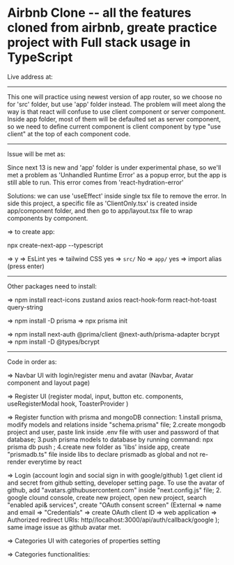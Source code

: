 # Airbnb Clone -- all the features cloned from airbnb, greate practice project with Full stack usage in TypeScript

Live address at:

---

This one will practice using newest version of app router, so we choose no for 'src' folder, but use 'app' folder instead. The problem will meet along the way is that react will confuse to use client component or server component. Inside app folder, most of them will be defaulted set as server component, so we need to define current component is client component by type "use client" at the top of each component code.

---

Issue will be met as:

Since next 13 is new and 'app' folder is under experimental phase, so we'll met a problem as 'Unhandled Runtime Error' as a popup error, but the app is still able to run. This error comes from 'react-hydration-error'

Solutions: we can use 'useEffect' inside single tsx file to remove the error. In side this project, a specific file as 'ClientOnly.tsx' is created inside app/component folder, and then go to app/layout.tsx file to wrap components by <ClientOnly> component.

=> to create app:

npx create-next-app --typescript

=> y => EsLint yes => tailwind CSS yes => `src/` No => `app/` yes => import alias (press enter)

---

Other packages need to install:

=> npm install react-icons zustand axios react-hook-form react-hot-toast query-string

=> npm install -D prisma => npx prisma init

=> npm install next-auth @prima/client @next-auth/prisma-adapter bcrypt => npm install -D @types/bcrypt

---

Code in order as:

=> Navbar UI with login/register menu and avatar (Navbar, Avatar component and layout page)

=> Register UI (register modal, input, button etc. components, useRegisterModal hook, ToasterProvider )

=> Register function with prisma and mongoDB connection: 1.install prisma, modify models and relations inside "schema.prisma" file; 2.create mongodb project and user, paste link inside .env file with user and password of that database; 3.push prisma models to database by running command: npx prisma db push ; 4.create new folder as 'libs' inside app, create "prismadb.ts" file inside libs to declare prismadb as global and not re-render everytime by react

=> Login (account login and social sign in with google/github) 1.get client id and secret from github setting, developer setting page. To use the avatar of github, add "avatars.githubusercontent.com" inside "next.config.js" file; 2. google clound console, create new project, open new project, search "enabled api& services", create "OAuth consent screen" (External => name and email => "Credentials" => create OAuth client ID => web application => Authorized redirect URls: http//localhost:3000/api/auth/callback/google ); same image issue as github avatar met.

=> Categories UI with categories of properties setting

=> Categories functionalities:
